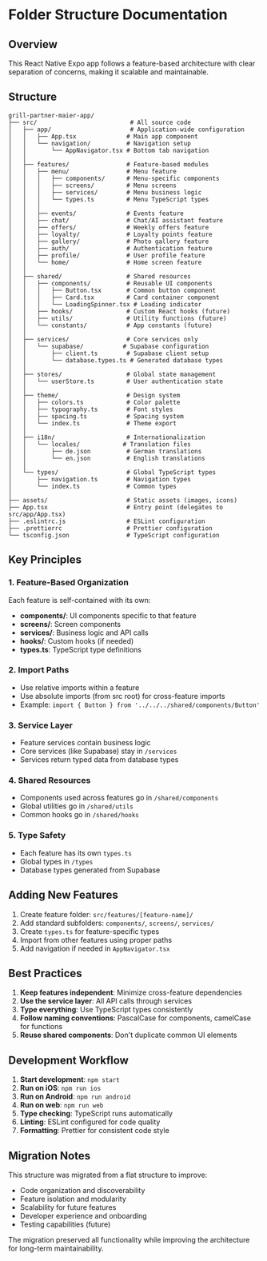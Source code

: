 # Folder Structure Documentation

## Overview
This React Native Expo app follows a feature-based architecture with clear separation of concerns, making it scalable and maintainable.

## Structure

```
grill-partner-maier-app/
├── src/                          # All source code
│   ├── app/                      # Application-wide configuration
│   │   ├── App.tsx              # Main app component
│   │   └── navigation/          # Navigation setup
│   │       └── AppNavigator.tsx # Bottom tab navigation
│   │
│   ├── features/                # Feature-based modules
│   │   ├── menu/                # Menu feature
│   │   │   ├── components/      # Menu-specific components
│   │   │   ├── screens/         # Menu screens
│   │   │   ├── services/        # Menu business logic
│   │   │   └── types.ts         # Menu TypeScript types
│   │   │
│   │   ├── events/              # Events feature
│   │   ├── chat/                # Chat/AI assistant feature  
│   │   ├── offers/              # Weekly offers feature
│   │   ├── loyalty/             # Loyalty points feature
│   │   ├── gallery/             # Photo gallery feature
│   │   ├── auth/                # Authentication feature
│   │   ├── profile/             # User profile feature
│   │   └── home/                # Home screen feature
│   │
│   ├── shared/                  # Shared resources
│   │   ├── components/          # Reusable UI components
│   │   │   ├── Button.tsx       # Common button component
│   │   │   ├── Card.tsx         # Card container component
│   │   │   └── LoadingSpinner.tsx # Loading indicator
│   │   ├── hooks/               # Custom React hooks (future)
│   │   ├── utils/               # Utility functions (future)
│   │   └── constants/           # App constants (future)
│   │
│   ├── services/                # Core services only
│   │   └── supabase/           # Supabase configuration
│   │       ├── client.ts        # Supabase client setup
│   │       └── database.types.ts # Generated database types
│   │
│   ├── stores/                  # Global state management
│   │   └── userStore.ts         # User authentication state
│   │
│   ├── theme/                   # Design system
│   │   ├── colors.ts            # Color palette
│   │   ├── typography.ts        # Font styles
│   │   ├── spacing.ts           # Spacing system
│   │   └── index.ts             # Theme export
│   │
│   ├── i18n/                    # Internationalization
│   │   └── locales/            # Translation files
│   │       ├── de.json          # German translations
│   │       └── en.json          # English translations
│   │
│   └── types/                   # Global TypeScript types
│       ├── navigation.ts        # Navigation types
│       └── index.ts             # Common types
│
├── assets/                      # Static assets (images, icons)
├── App.tsx                      # Entry point (delegates to src/app/App.tsx)
├── .eslintrc.js                 # ESLint configuration
├── .prettierrc                  # Prettier configuration
└── tsconfig.json                # TypeScript configuration
```

## Key Principles

### 1. Feature-Based Organization
Each feature is self-contained with its own:
- **components/**: UI components specific to that feature
- **screens/**: Screen components
- **services/**: Business logic and API calls
- **hooks/**: Custom hooks (if needed)
- **types.ts**: TypeScript type definitions

### 2. Import Paths
- Use relative imports within a feature
- Use absolute imports (from src root) for cross-feature imports
- Example: `import { Button } from '../../../shared/components/Button'`

### 3. Service Layer
- Feature services contain business logic
- Core services (like Supabase) stay in `/services`
- Services return typed data from database types

### 4. Shared Resources
- Components used across features go in `/shared/components`
- Global utilities go in `/shared/utils`
- Common hooks go in `/shared/hooks`

### 5. Type Safety
- Each feature has its own `types.ts`
- Global types in `/types`
- Database types generated from Supabase

## Adding New Features

1. Create feature folder: `src/features/[feature-name]/`
2. Add standard subfolders: `components/`, `screens/`, `services/`
3. Create `types.ts` for feature-specific types
4. Import from other features using proper paths
5. Add navigation if needed in `AppNavigator.tsx`

## Best Practices

1. **Keep features independent**: Minimize cross-feature dependencies
2. **Use the service layer**: All API calls through services
3. **Type everything**: Use TypeScript types consistently
4. **Follow naming conventions**: PascalCase for components, camelCase for functions
5. **Reuse shared components**: Don't duplicate common UI elements

## Development Workflow

1. **Start development**: `npm start`
2. **Run on iOS**: `npm run ios`
3. **Run on Android**: `npm run android`
4. **Run on web**: `npm run web`
5. **Type checking**: TypeScript runs automatically
6. **Linting**: ESLint configured for code quality
7. **Formatting**: Prettier for consistent code style

## Migration Notes

This structure was migrated from a flat structure to improve:
- Code organization and discoverability
- Feature isolation and modularity
- Scalability for future features
- Developer experience and onboarding
- Testing capabilities (future)

The migration preserved all functionality while improving the architecture for long-term maintainability.